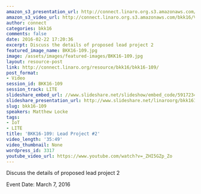 ```yaml
---
amazon_s3_presentation_url: http://connect.linaro.org.s3.amazonaws.com/bkk16/Presentations/Monday/BKK16-109.pdf
amazon_s3_video_url: http://connect.linaro.org.s3.amazonaws.com/bkk16/Videos/Monday/BKK16-109%20OpenEmbedded%20BoF.mp4
author: connect
categories: bkk16
comments: false
date: 2016-02-22 17:20:36
excerpt: Discuss the details of proposed lead project 2
featured_image_name: BKK16-109.jpg
image: /assets/images/featured-images/BKK16-109.jpg
layout: resource-post
link: http://connect.linaro.org/resource/bkk16/bkk16-109/
post_format:
- Video
session_id: BKK16-109
session_track: LITE
slideshare_embed_url: //www.slideshare.net/slideshow/embed_code/59172348
slideshare_presentation_url: http://www.slideshare.net/linaroorg/bkk16109-openembedded-bof
slug: bkk16-109
speakers: Matthew Locke
tags:
- IoT
- LITE
title: 'BKK16-109: Lead Project #2'
video_length: '35:49'
video_thumbnail: None
wordpress_id: 3317
youtube_video_url: https://www.youtube.com/watch?v=_ZHI5GZp_Zo
---
```


Discuss the details of proposed lead project 2

Event Date: March 7, 2016

